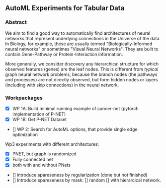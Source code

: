 ## AutoML Experiments for Tabular Data

### Abstract
We aim to find a good way to automatically find architectures of neural networks that represent underlying connections in the Universe of the data. 
In Biology, for example, these are usually termed "Biologically-Informed neural networks" or sometimes "Visual Neural Networks". They are built to contain Gene-Pathway or Protein-Interaction information.

More generally, we consider discovery any hierarchical structure for which observed features (genes) are the leaf nodes.
This is different from _typical_ graph neural network problems, because the branch nodes (the pathways and processes) are not directly observed, but form hidden nodes or layers (including with skip connections) in the neural network.

### Workpackages
- [x] WP 1A: Build minimal running example of cancer-net (pytorch implementation of P-NET)
- [x] WP 1B: Get P-NET Dataset
- [] WP 2: Search for AutoML options, that provide single edge optimization

Wp3 experiments with different architectures:
- [x] PNET, but graph is randomized
- [x] Fully connected net
- [x] both with and without PNets 
- [] introduce spareseness by regularization (done but not finished)
- [] Introduce spareseness by mask: [] random [] with hierarcical network.